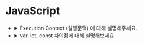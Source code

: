 # JavaScript  

- <details>
    <summary> Execution Context (실행문맥) 에 대해 설명해주세요. </summary>
    <div markdown="1">
        - markdown 인식을위해 markdown = "1" 삽입 
    </div>
    </details>


- <details>
    <summary> var, let, const 차이점에 대해 설명해보세요 </summary>
    <div markdown="1">
    차이점은..!
    </div>
  </details>
